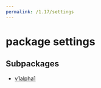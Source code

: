 ```yaml
---
permalink: /1.17/settings
---
```


# package settings



## Subpackages

* [v1alpha1](settings-v1alpha1.md)